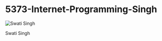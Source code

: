 # 5373-Internet-Programming-Singh

![Swati Singh](https://cloud.githubusercontent.com/assets/25285435/22185448/5830e2fc-e0ab-11e6-80be-48cec798cd74.jpeg)

Swati Singh
